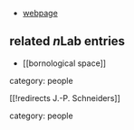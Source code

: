 

* [webpage](http://www.analg.ulg.ac.be/jps/index.html)

## related $n$Lab entries

* [[bornological space]]

category: people

[[!redirects J.-P. Schneiders]]


category: people
